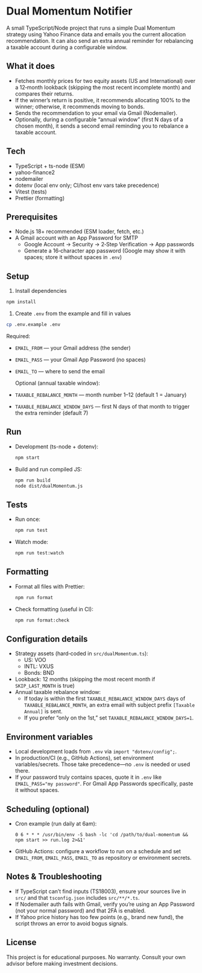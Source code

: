 # Dual Momentum Notifier

A small TypeScript/Node project that runs a simple Dual Momentum strategy using Yahoo Finance data and emails you the current allocation recommendation. It can also send an extra annual reminder for rebalancing a taxable account during a configurable window.

## What it does

- Fetches monthly prices for two equity assets (US and International) over a 12‑month lookback (skipping the most recent incomplete month) and compares their returns.
- If the winner’s return is positive, it recommends allocating 100% to the winner; otherwise, it recommends moving to bonds.
- Sends the recommendation to your email via Gmail (Nodemailer).
- Optionally, during a configurable “annual window” (first N days of a chosen month), it sends a second email reminding you to rebalance a taxable account.

## Tech

- TypeScript + ts-node (ESM)
- yahoo-finance2
- nodemailer
- dotenv (local env only; CI/host env vars take precedence)
- Vitest (tests)
- Prettier (formatting)

## Prerequisites

- Node.js 18+ recommended (ESM loader, fetch, etc.)
- A Gmail account with an App Password for SMTP
  - Google Account → Security → 2‑Step Verification → App passwords
  - Generate a 16‑character app password (Google may show it with spaces; store it without spaces in `.env`)

## Setup

1. Install dependencies

  ```zsh
  npm install
  ```

1. Create `.env` from the example and fill in values

  ```zsh
  cp .env.example .env
  ```

  Required:

- `EMAIL_FROM` — your Gmail address (the sender)
- `EMAIL_PASS` — your Gmail App Password (no spaces)
- `EMAIL_TO` — where to send the email

  Optional (annual taxable window):

- `TAXABLE_REBALANCE_MONTH` — month number 1–12 (default 1 = January)
- `TAXABLE_REBALANCE_WINDOW_DAYS` — first N days of that month to trigger the extra reminder (default 7)

## Run

- Development (ts-node + dotenv):

  ```zsh
  npm start
  ```

- Build and run compiled JS:

  ```zsh
  npm run build
  node dist/dualMomentum.js
  ```

## Tests

- Run once:

  ```zsh
  npm run test
  ```

- Watch mode:

  ```zsh
  npm run test:watch
  ```

## Formatting

- Format all files with Prettier:

  ```zsh
  npm run format
  ```

- Check formatting (useful in CI):

  ```zsh
  npm run format:check
  ```

## Configuration details

- Strategy assets (hard‑coded in `src/dualMomentum.ts`):
  - US: VOO
  - INTL: VXUS
  - Bonds: BND
- Lookback: 12 months (skipping the most recent month if `SKIP_LAST_MONTH` is true)
- Annual taxable rebalance window:
  - If today is within the first `TAXABLE_REBALANCE_WINDOW_DAYS` days of `TAXABLE_REBALANCE_MONTH`, an extra email with subject prefix `[Taxable Annual]` is sent.
  - If you prefer “only on the 1st,” set `TAXABLE_REBALANCE_WINDOW_DAYS=1`.

## Environment variables

- Local development loads from `.env` via `import "dotenv/config";`.
- In production/CI (e.g., GitHub Actions), set environment variables/secrets. Those take precedence—no `.env` is needed or used there.
- If your password truly contains spaces, quote it in `.env` like `EMAIL_PASS="my password"`. For Gmail App Passwords specifically, paste it without spaces.

## Scheduling (optional)

- Cron example (run daily at 6am):

  ```cron
  0 6 * * * /usr/bin/env -S bash -lc 'cd /path/to/dual-momentum && npm start >> run.log 2>&1'
  ```

- GitHub Actions: configure a workflow to run on a schedule and set `EMAIL_FROM`, `EMAIL_PASS`, `EMAIL_TO` as repository or environment secrets.

## Notes & Troubleshooting

- If TypeScript can’t find inputs (TS18003), ensure your sources live in `src/` and that `tsconfig.json` includes `src/**/*.ts`.
- If Nodemailer auth fails with Gmail, verify you’re using an App Password (not your normal password) and that 2FA is enabled.
- If Yahoo price history has too few points (e.g., brand new fund), the script throws an error to avoid bogus signals.

## License

This project is for educational purposes. No warranty. Consult your own advisor before making investment decisions.
